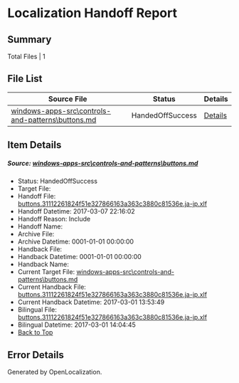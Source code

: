 # <a name='report-top'></a> Localization Handoff Report

## Summary
 Total Files | 1

## File List
 Source File | Status | Details 
 ----------- | ------ | ------- 
 [windows-apps-src\controls-and-patterns\buttons.md](https://cpubwin.visualstudio.com/windows-uwp/_git/windows-uwp/commit/8458be9d41bbeb3bf70f7010d5b1627ac310a08c?path=windows-apps-src%2Fcontrols-and-patterns%2Fbuttons.md&_a=contents) | HandedOffSuccess | [Details](#51b31246ef2ad61ab023bd9700dc536b6df60ddb747)

## Item Details
##### <a name='51b31246ef2ad61ab023bd9700dc536b6df60ddb747'></a> Source: [windows-apps-src\controls-and-patterns\buttons.md](https://cpubwin.visualstudio.com/windows-uwp/_git/windows-uwp/commit/8458be9d41bbeb3bf70f7010d5b1627ac310a08c?path=windows-apps-src%2Fcontrols-and-patterns%2Fbuttons.md&_a=contents)
* Status: HandedOffSuccess
* Target File: 
* Handoff File: [buttons.31112261824f51e327866163a363c3880c81536e.ja-jp.xlf](https://cpubwin.visualstudio.com/windows-uwp/_git/WDCLib.handoff/commit/d11aa69e89452ac21eb4adcd747781a35aa1d4dc?path=ol-handoff%2Fcpubwin%2Fwindows-uwp.ja-jp%2Fmaster%2Fbuttons.31112261824f51e327866163a363c3880c81536e.ja-jp.xlf&_a=contents)
* Handoff Datetime: 2017-03-07 22:16:02
* Handoff Reason: Include
* Handoff Name: 
* Archive File: 
* Archive Datetime: 0001-01-01 00:00:00
* Handback File: 
* Handback Datetime: 0001-01-01 00:00:00
* Handback Name: 
* Current Target File: [windows-apps-src\controls-and-patterns\buttons.md](https://cpubwin.visualstudio.com/windows-uwp/_git/windows-uwp.ja-jp/commit/b732bd72db642001e9bf63e84c777a54f8da9cd8?path=windows-apps-src%2Fcontrols-and-patterns%2Fbuttons.md&_a=contents)
* Current Handback File: [buttons.31112261824f51e327866163a363c3880c81536e.ja-jp.xlf](https://cpubwin.visualstudio.com/windows-uwp/_git/WDCLib.handback/commit/14c84f4f3190a8231e848b2f586d80bc5a0f80c8?path=ol-handback%2Fcpubwin%2Fwindows-uwp.ja-jp%2Fmaster%2Fbuttons.31112261824f51e327866163a363c3880c81536e.ja-jp.xlf&_a=contents)
* Current Handback Datetime: 2017-03-01 13:53:49
* Bilingual File: [buttons.31112261824f51e327866163a363c3880c81536e.ja-jp.xlf](https://cpubwin.visualstudio.com/windows-uwp/_git/WDCLib.handback/commit/14c84f4f3190a8231e848b2f586d80bc5a0f80c8?path=ol-handback%2Fcpubwin%2Fwindows-uwp.ja-jp%2Fmaster%2Fbuttons.31112261824f51e327866163a363c3880c81536e.ja-jp.xlf&_a=contents)
* Bilingual Datetime: 2017-03-01 14:04:45
* [Back to Top](#report-top)


## Error Details

Generated by OpenLocalization.
